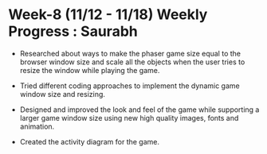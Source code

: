 # Week-8 (11/12 - 11/18) Weekly Progress : Saurabh

* Researched about ways to make the phaser game size equal to the browser window size and scale all the objects when the user tries to resize the window while playing the game.

* Tried different coding approaches to implement the dynamic game window size and resizing.

* Designed and improved the look and feel of the game while supporting a larger game window size using new high quality images, fonts and animation.

* Created the activity diagram for the game. 
